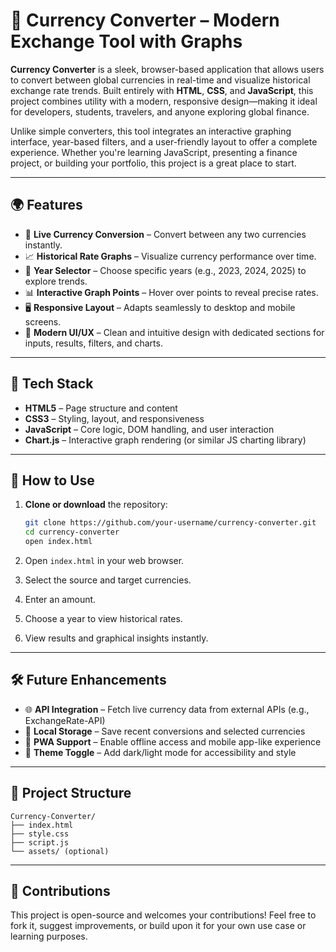 # 💱 Currency Converter – Modern Exchange Tool with Graphs

**Currency Converter** is a sleek, browser-based application that allows users to convert between global currencies in real-time and visualize historical exchange rate trends. Built entirely with **HTML**, **CSS**, and **JavaScript**, this project combines utility with a modern, responsive design—making it ideal for developers, students, travelers, and anyone exploring global finance.

Unlike simple converters, this tool integrates an interactive graphing interface, year-based filters, and a user-friendly layout to offer a complete experience. Whether you're learning JavaScript, presenting a finance project, or building your portfolio, this project is a great place to start.

---

## 🌍 Features

* 🔄 **Live Currency Conversion** – Convert between any two currencies instantly.
* 📈 **Historical Rate Graphs** – Visualize currency performance over time.
* 📅 **Year Selector** – Choose specific years (e.g., 2023, 2024, 2025) to explore trends.
* 📊 **Interactive Graph Points** – Hover over points to reveal precise rates.
* 🖥️ **Responsive Layout** – Adapts seamlessly to desktop and mobile screens.
* 🎨 **Modern UI/UX** – Clean and intuitive design with dedicated sections for inputs, results, filters, and charts.

---

## 🧠 Tech Stack

* **HTML5** – Page structure and content
* **CSS3** – Styling, layout, and responsiveness
* **JavaScript** – Core logic, DOM handling, and user interaction
* **Chart.js** – Interactive graph rendering (or similar JS charting library)

---

## 🚀 How to Use

1. **Clone or download** the repository:

   ```bash
   git clone https://github.com/your-username/currency-converter.git
   cd currency-converter
   open index.html
   ```
2. Open `index.html` in your web browser.
3. Select the source and target currencies.
4. Enter an amount.
5. Choose a year to view historical rates.
6. View results and graphical insights instantly.

---

## 🛠️ Future Enhancements

* 🌐 **API Integration** – Fetch live currency data from external APIs (e.g., ExchangeRate-API)
* 💾 **Local Storage** – Save recent conversions and selected currencies
* 📱 **PWA Support** – Enable offline access and mobile app-like experience
* 🌙 **Theme Toggle** – Add dark/light mode for accessibility and style

---

## 📁 Project Structure

```
Currency-Converter/
├── index.html
├── style.css
├── script.js
└── assets/ (optional)
```

---

## 🤝 Contributions

This project is open-source and welcomes your contributions! Feel free to fork it, suggest improvements, or build upon it for your own use case or learning purposes.
